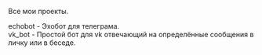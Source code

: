 Все мои проекты. 

echobot - Эхобот для телеграма.<br>
vk_bot - Простой бот для vk отвечающий на определённые сообщения в личку или в беседе.
